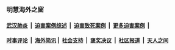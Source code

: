 
### 明慧海外之窗

####  [武汉肺炎](indexes/365.md?t=01071000) &nbsp;|&nbsp;  [迫害案例综述](indexes/328.md?t=01071000) &nbsp;|&nbsp; [迫害致死案例](indexes/277.md?t=01071000)  &nbsp;|&nbsp; [更多迫害案例](indexes/81.md?t=01071000)  &nbsp;|&nbsp; 
####  [时事评论](indexes/251.md?t=01071000) &nbsp;|&nbsp; [海外简讯](indexes/245.md?t=01071000)&nbsp;|&nbsp;  [社会支持](indexes/140.md?t=01071000) &nbsp;|&nbsp; [褒奖决议](indexes/282.md?t=01071000) &nbsp;|&nbsp; [社区报道](indexes/91.md?t=01071000)  &nbsp;|&nbsp; [天人之间](indexes/78.md?t=01071000) 

